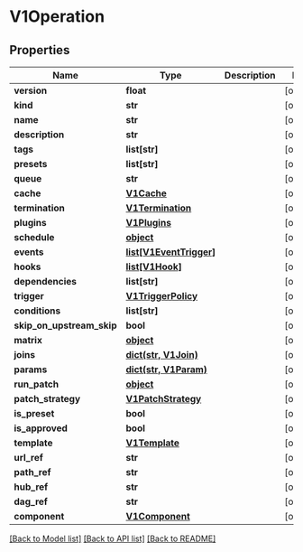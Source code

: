 # V1Operation

## Properties
Name | Type | Description | Notes
------------ | ------------- | ------------- | -------------
**version** | **float** |  | [optional] 
**kind** | **str** |  | [optional] 
**name** | **str** |  | [optional] 
**description** | **str** |  | [optional] 
**tags** | **list[str]** |  | [optional] 
**presets** | **list[str]** |  | [optional] 
**queue** | **str** |  | [optional] 
**cache** | [**V1Cache**](V1Cache.md) |  | [optional] 
**termination** | [**V1Termination**](V1Termination.md) |  | [optional] 
**plugins** | [**V1Plugins**](V1Plugins.md) |  | [optional] 
**schedule** | [**object**](.md) |  | [optional] 
**events** | [**list[V1EventTrigger]**](V1EventTrigger.md) |  | [optional] 
**hooks** | [**list[V1Hook]**](V1Hook.md) |  | [optional] 
**dependencies** | **list[str]** |  | [optional] 
**trigger** | [**V1TriggerPolicy**](V1TriggerPolicy.md) |  | [optional] 
**conditions** | **list[str]** |  | [optional] 
**skip_on_upstream_skip** | **bool** |  | [optional] 
**matrix** | [**object**](.md) |  | [optional] 
**joins** | [**dict(str, V1Join)**](V1Join.md) |  | [optional] 
**params** | [**dict(str, V1Param)**](V1Param.md) |  | [optional] 
**run_patch** | [**object**](.md) |  | [optional] 
**patch_strategy** | [**V1PatchStrategy**](V1PatchStrategy.md) |  | [optional] 
**is_preset** | **bool** |  | [optional] 
**is_approved** | **bool** |  | [optional] 
**template** | [**V1Template**](V1Template.md) |  | [optional] 
**url_ref** | **str** |  | [optional] 
**path_ref** | **str** |  | [optional] 
**hub_ref** | **str** |  | [optional] 
**dag_ref** | **str** |  | [optional] 
**component** | [**V1Component**](V1Component.md) |  | [optional] 

[[Back to Model list]](../README.md#documentation-for-models) [[Back to API list]](../README.md#documentation-for-api-endpoints) [[Back to README]](../README.md)



